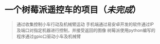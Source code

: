 # 一个树莓派遥控车的项目（*未完成*）
> 通过收集控制小车行动及机械臂运动
> 手机端通过易安卓开发的软件通过IP及端口对指定机器进行控制，并接受返回的图像
> 树莓派使用python编写的程序通过gpio口驱动小车及机械臂

>
>
>
